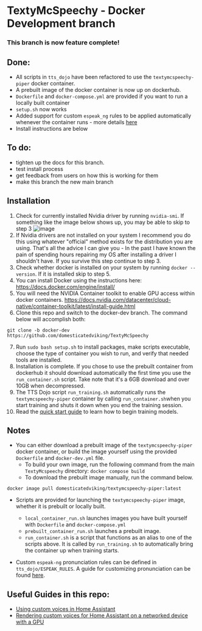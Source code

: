 # TextyMcSpeechy - Docker Development branch

### This branch is now feature complete!

## Done:
 - All scripts in `tts_dojo` have been refactored to use the `textymcspeechy-piper` docker container.
 - A prebuilt image of the docker container is now up on dockerhub.
 - `Dockerfile` and `docker-compose.yml` are provided if you want to run a locally built container
 - `setup.sh` now works
 - Added support for custom `espeak_ng` rules to be applied automatically whenever the container runs - more details [here](tts_dojo/ESPEAK_RULES/README_custom_pronunciation.md)
 - Install instructions are below

## To do:
 - tighten up the docs for this branch.
 - test install process
 - get feedback from users on how this is working for them
 - make this branch the new main branch
 

## Installation 
1.  Check for currently installed Nvidia driver by running `nvidia-smi`.  If something like the image below shows up, you may be able to skip to step 3
![image](https://github.com/user-attachments/assets/d8d9c650-971c-427b-952e-8774f520f9e0)
2.  If Nvidia drivers are not installed on your system I recommend you do this using whatever "official" method exists for the distribution you are using.  That's all the advice I can give you - In the past I have known the pain of spending hours repairing my OS after installing a driver I shouldn't have.  If you survive this step continue to step 3.
3.  Check whether docker is installed on your system by running `docker --version`.  If it is installed skip to step 5.
4.  You can install Docker using the instructions here: https://docs.docker.com/engine/install/
5.  You will need the NVIDIA Container toolkit to enable GPU access within docker containers.  https://docs.nvidia.com/datacenter/cloud-native/container-toolkit/latest/install-guide.html
6.  Clone this repo and switch to the docker-dev branch.  The command below will accomplish both: 
```
git clone -b docker-dev https://github.com/domesticatedviking/TextyMcSpeechy
```
7. Run `sudo bash setup.sh`  to install packages, make scripts executable, choose the type of container you wish to run, and verify that needed tools are installed.
8. Installation is complete.  If you chose to use the prebuilt container from dockerhub it should download automatically the first time you use the `run_container.sh` script. Take note that it's a 6GB download and over 10GB when decompressed.
9. The TTS Dojo script `run_training.sh`  automatically runs the `textymcspeechy-piper` container by calling `run_container.sh`when you start training and shuts it down when you end the training session.
10. Read the [quick start guide](quick_start_guide.md) to learn how to begin training models.


## Notes

- You can either download a prebuilt image of the `textymcspeechy-piper` docker container, or build the image yourself using the provided `Dockerfile` and `docker-dev.yml` file.
    - To build your own image, run the following command from the main `TextyMcspeechy` directory:  `docker compose build`
    - To download the prebuilt image manually, run the command below.
```
docker image pull domesticatedviking/textymcspeechy-piper:latest
```

 - Scripts are provided for launching the `textymcspeechy-piper` image, whether it is prebuilt or locally built.
    - `local_container_run.sh` launches images you have built yourself with `Dockerfile` and `docker-compose.yml`
    - `prebuilt_container_run.sh` launches a prebuilt image.
    - `run_container.sh` is a script that functions as an alias to one of the scripts above.  It is called by `run_training.sh` to automatically bring the container up when training starts.  

 - Custom `espeak-ng` pronunciation rules can be defined in `tts_dojo/ESPEAK_RULES`.  A guide for customizing pronunciation can be found [here](tts_dojo/ESPEAK_RULES/README_custom_pronunciation.md).

## Useful Guides in this repo:

 - [Using custom voices in Home Assistant](docs/using_custom_voices_in_home_assistant_os.md)
 - [Rendering custom voices for Home Assistant on a networked device with a GPU](docs/running_custom_piper_voices_on_GPU.md)




 

